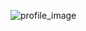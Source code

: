 ![profile_image](https://avatars3.githubusercontent.com/u/55456042?s=400&u=55303dbe3972986d706db73057424746c7d66518&v=4)
